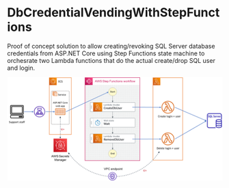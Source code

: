 # DbCredentialVendingWithStepFunctions
Proof of concept solution to allow creating/revoking SQL Server database credentials from ASP.NET Core using Step Functions state machine to orchesrate two Lambda functions that do the actual create/drop SQL user and login.


![Architecture diagram](https://raw.githubusercontent.com/Kirkaiya/DbCredentialVendingWithStepFunctions/main/arch-diagram.png)
